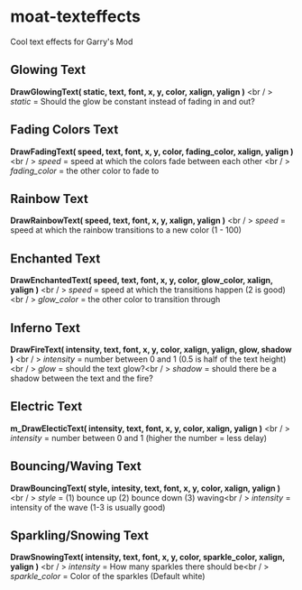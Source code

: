 # moat-texteffects
Cool text effects for Garry's Mod


## Glowing Text
__DrawGlowingText( static, text, font, x, y, color, xalign, yalign )__ <br / >
_static_ = Should the glow be constant instead of fading in and out?


## Fading Colors Text
__DrawFadingText( speed, text, font, x, y, color, fading_color, xalign, yalign )__ <br / >
_speed_ = speed at which the colors fade between each other <br / >
_fading_color_ = the other color to fade to


## Rainbow Text
__DrawRainbowText( speed, text, font, x, y, xalign, yalign )__ <br / >
_speed_ = speed at which the rainbow transitions to a new color (1 - 100)


## Enchanted Text
__DrawEnchantedText( speed, text, font, x, y, color, glow_color, xalign, yalign )__ <br / >
_speed_ = speed at which the transitions happen (2 is good)<br / >
_glow_color_ = the other color to transition through


## Inferno Text
__DrawFireText( intensity, text, font, x, y, color, xalign, yalign, glow, shadow )__ <br / >
_intensity_ = number between 0 and 1 (0.5 is half of the text height)<br / >
_glow_ = should the text glow?<br / >
_shadow_ = should there be a shadow between the text and the fire?


## Electric Text
__m_DrawElecticText( intensity, text, font, x, y, color, xalign, yalign )__ <br / >
_intensity_ = number between 0 and 1 (higher the number = less delay)


## Bouncing/Waving Text
__DrawBouncingText( style, intesity, text, font, x, y, color, xalign, yalign )__ <br / >
_style_ = (1) bounce up (2) bounce down (3) waving<br / >
_intensity_ = intensity of the wave (1-3 is usually good)


## Sparkling/Snowing Text
__DrawSnowingText( intensity, text, font, x, y, color, sparkle_color, xalign, yalign )__ <br / >
_intensity_ = How many sparkles there should be<br / >
_sparkle_color_ = Color of the sparkles (Default white)
